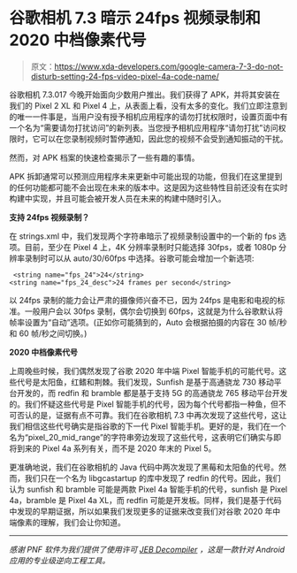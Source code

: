 # 谷歌相机 7.3 暗示 24fps 视频录制和 2020 中档像素代号

> 原文：<https://www.xda-developers.com/google-camera-7-3-do-not-disturb-setting-24-fps-video-pixel-4a-code-name/>

谷歌相机 7.3.017 今晚开始面向少数用户推出。我们获得了 APK，并将其安装在我们的 Pixel 2 XL 和 Pixel 4 上，从表面上看，没有太多的变化。我们立即注意到的唯一一件事是，当用户没有授予相机应用程序的请勿打扰权限时，设置页面中有一个名为“需要请勿打扰访问”的新列表。当您授予相机应用程序“请勿打扰”访问权限时，它可以在您录制视频时暂停通知，因此您的视频不会受到通知振动的干扰。

然而，对 APK 档案的快速检查揭示了一些有趣的事情。

APK 拆卸通常可以预测应用程序未来更新中可能出现的功能，但我们在这里提到的任何功能都可能不会出现在未来的版本中。这是因为这些特性目前还没有在实时构建中实现，并且可能会被开发人员在未来的构建中随时引入。

**支持 24fps 视频录制？**

在 strings.xml 中，我们发现两个字符串暗示了视频录制设置中的一个新的 fps 选项。目前，至少在 Pixel 4 上，4K 分辨率录制时只能选择 30fps，或者 1080p 分辨率录制时可以从 auto/30/60fps 中选择。谷歌可能会增加一个新选项:

```
 <string name="fps_24">24</string>
<string name="fps_24_desc">24 frames per second</string> 
```

以 24fps 录制的能力会让严肃的摄像师兴奋不已，因为 24fps 是电影和电视的标准。一般用户会以 30fps 录制，偶尔会切换到 60fps，这就是为什么谷歌默认将帧率设置为“自动”选项。(正如你可能猜到的，Auto 会根据拍摄的内容在 30 帧/秒和 60 帧/秒之间切换。)

**2020 中档像素代号**

上周晚些时候，我们偶然发现了谷歌 2020 年中端 Pixel 智能手机的可能代号。这些代号是太阳鱼，红鳍和荆棘。我们发现，Sunfish 是基于高通骁龙 730 移动平台开发的，而 redfin 和 bramble 都是基于支持 5G 的高通骁龙 765 移动平台开发的。我们怀疑这些代号是 Pixel 智能手机的代号，因为每个代号都指一种鱼，但不可否认的是，证据有点不可靠。我们在谷歌相机 7.3 中再次发现了这些代号，这让我们相信这些代号确实是指谷歌的下一代 Pixel 智能手机。更好的是，我们在一个名为“pixel_20_mid_range”的字符串旁边发现了这些代号，这表明它们确实与即将到来的 Pixel 4a 系列有关，而不是 2020 年末的 Pixel 5。

更准确地说，我们在谷歌相机的 Java 代码中两次发现了黑莓和太阳鱼的代号。然而，我们只在一个名为 libgcastartup 的库中发现了 redfin 的代号。因此，我们认为 sunfish 和 bramble 可能是两款 Pixel 4a 智能手机的代号，sunfish 是 Pixel 4a，bramble 是 Pixel 4a XL，而 redfin 可能是开发板。同样，我们是基于代码中发现的早期证据，所以如果我们发现更多的证据来改变我们对谷歌 2020 年中端像素的理解，我们会让你知道。

* * *

*感谢 PNF 软件为我们提供了使用许可 [JEB Decompiler](https://www.pnfsoftware.com/?aid=xdadev) ，这是一款针对 Android 应用的专业级逆向工程工具。*